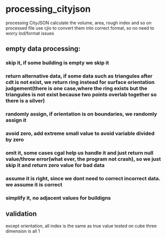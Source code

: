 # processing_cityjson
processing CityJSON calculate the volume, area, rough index and so on
processed file use cjio to convert them into correct format, so no need to worry lod/format issues
## empty data processing:
### skip it, if some building is empty we skip it
### return alternative data, if some data such as triangules after cdt is not exist, we return ring instead for surface orientation judgement(there is one case,where the ring exists but the triangules is not exist because two points overlab together so there is a silver)
### randomly assign, if orientation is on boundaries, we randomly assign it
### avoid zero, add extreme small value to avoid variable divided by zero
### omit it, some cases cgal help us handle it and just return null value/throw error(what ever, the program not crash), so we just skip it and return zero value for bad data
### assume it is right, since we dont need to correct incorrect data. we assume it is correct
### simplify it, no adjacent values for buildigns
## validation
except orientation, all index is the same as true value tested on cube three dimension is all 1
